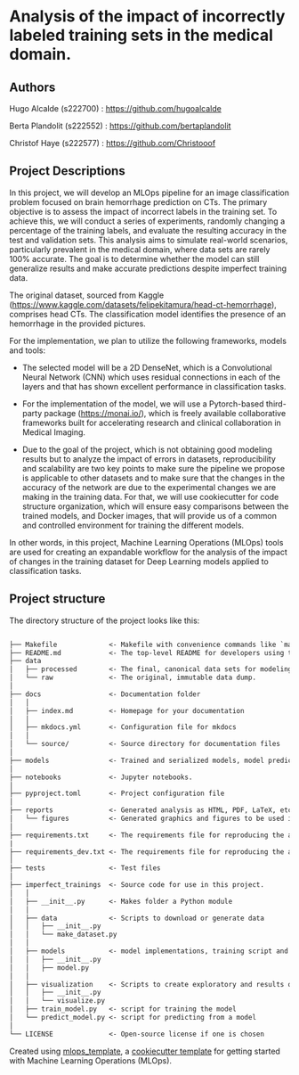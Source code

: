 

# Analysis of the impact of incorrectly labeled training sets in the medical domain. 

## Authors 

Hugo Alcalde (s222700) : https://github.com/hugoalcalde

Berta Plandolit (s222552) : https://github.com/bertaplandolit 

Christof Haye (s222577) : https://github.com/Christooof

## Project Descriptions

In this project, we will develop an MLOps pipeline for an image classification problem focused on brain hemorrhage prediction on CTs. The primary objective is to assess the impact of incorrect labels in the training set. To achieve this, we will conduct a series of experiments, randomly changing a percentage of the training labels, and evaluate the resulting accuracy in the test and validation sets. This analysis aims to simulate real-world scenarios, particularly prevalent in the medical domain, where data sets are rarely 100% accurate. The goal is to determine whether the model can still generalize results and make accurate predictions despite imperfect training data.

The original dataset, sourced from Kaggle (https://www.kaggle.com/datasets/felipekitamura/head-ct-hemorrhage), comprises head CTs. The classification model identifies the presence of an hemorrhage in the provided pictures.

For the implementation, we plan to utilize the following frameworks, models and tools:

- The selected model will be a 2D DenseNet, which is a Convolutional Neural Network (CNN) which uses residual connections in each of the layers and that has shown excellent performance in classification tasks. 

- For the implementation of the model, we will use a Pytorch-based third-party package (https://monai.io/), which is freely available collaborative frameworks built for accelerating research and clinical collaboration in Medical Imaging.

- Due to the goal of the project, which is not obtaining good modeling results but to analyze the impact of errors in datasets, reproducibility and scalability are two key points to make sure the pipeline we propose is applicable to other datasets and to make sure that the changes in the accuracy of the network are due to the experimental changes we are making in the training data. For that, we will use cookiecutter for code structure organization, which will ensure easy comparisons between the trained models, and Docker images, that will provide us of a common and controlled environment for training the different models. 

In other words, in this project, Machine Learning Operations (MLOps) tools are used for creating an expandable workflow for the analysis of the impact of changes in the training dataset for Deep Learning models applied to classification tasks. 



## Project structure

The directory structure of the project looks like this:

```txt

├── Makefile             <- Makefile with convenience commands like `make data` or `make train`
├── README.md            <- The top-level README for developers using this project.
├── data
│   ├── processed        <- The final, canonical data sets for modeling.
│   └── raw              <- The original, immutable data dump.
│
├── docs                 <- Documentation folder
│   │
│   ├── index.md         <- Homepage for your documentation
│   │
│   ├── mkdocs.yml       <- Configuration file for mkdocs
│   │
│   └── source/          <- Source directory for documentation files
│
├── models               <- Trained and serialized models, model predictions, or model summaries
│
├── notebooks            <- Jupyter notebooks.
│
├── pyproject.toml       <- Project configuration file
│
├── reports              <- Generated analysis as HTML, PDF, LaTeX, etc.
│   └── figures          <- Generated graphics and figures to be used in reporting
│
├── requirements.txt     <- The requirements file for reproducing the analysis environment
|
├── requirements_dev.txt <- The requirements file for reproducing the analysis environment
│
├── tests                <- Test files
│
├── imperfect_trainings  <- Source code for use in this project.
│   │
│   ├── __init__.py      <- Makes folder a Python module
│   │
│   ├── data             <- Scripts to download or generate data
│   │   ├── __init__.py
│   │   └── make_dataset.py
│   │
│   ├── models           <- model implementations, training script and prediction script
│   │   ├── __init__.py
│   │   ├── model.py
│   │
│   ├── visualization    <- Scripts to create exploratory and results oriented visualizations
│   │   ├── __init__.py
│   │   └── visualize.py
│   ├── train_model.py   <- script for training the model
│   └── predict_model.py <- script for predicting from a model
│
└── LICENSE              <- Open-source license if one is chosen
```

Created using [mlops_template](https://github.com/SkafteNicki/mlops_template),
a [cookiecutter template](https://github.com/cookiecutter/cookiecutter) for getting
started with Machine Learning Operations (MLOps).
